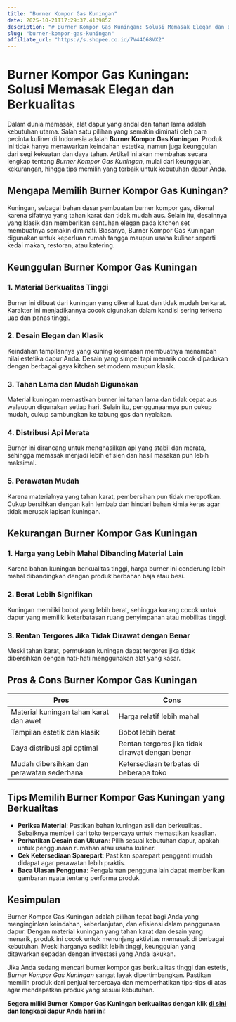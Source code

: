 ```yaml
---
title: "Burner Kompor Gas Kuningan"
date: 2025-10-21T17:29:37.413985Z
description: "# Burner Kompor Gas Kuningan: Solusi Memasak Elegan dan Berkualitas..."
slug: "burner-kompor-gas-kuningan"
affiliate_url: "https://s.shopee.co.id/7V44C68VX2"
---
```

# Burner Kompor Gas Kuningan: Solusi Memasak Elegan dan Berkualitas

Dalam dunia memasak, alat dapur yang andal dan tahan lama adalah kebutuhan utama. Salah satu pilihan yang semakin diminati oleh para pecinta kuliner di Indonesia adalah **Burner Kompor Gas Kuningan**. Produk ini tidak hanya menawarkan keindahan estetika, namun juga keunggulan dari segi kekuatan dan daya tahan. Artikel ini akan membahas secara lengkap tentang *Burner Kompor Gas Kuningan*, mulai dari keunggulan, kekurangan, hingga tips memilih yang terbaik untuk kebutuhan dapur Anda.

## Mengapa Memilih Burner Kompor Gas Kuningan?

Kuningan, sebagai bahan dasar pembuatan burner kompor gas, dikenal karena sifatnya yang tahan karat dan tidak mudah aus. Selain itu, desainnya yang klasik dan memberikan sentuhan elegan pada kitchen set membuatnya semakin diminati. Biasanya, Burner Kompor Gas Kuningan digunakan untuk keperluan rumah tangga maupun usaha kuliner seperti kedai makan, restoran, atau katering.

## Keunggulan Burner Kompor Gas Kuningan

### 1. Material Berkualitas Tinggi
Burner ini dibuat dari kuningan yang dikenal kuat dan tidak mudah berkarat. Karakter ini menjadikannya cocok digunakan dalam kondisi sering terkena uap dan panas tinggi.

### 2. Desain Elegan dan Klasik
Keindahan tampilannya yang kuning keemasan membuatnya menambah nilai estetika dapur Anda. Desain yang simpel tapi menarik cocok dipadukan dengan berbagai gaya kitchen set modern maupun klasik.

### 3. Tahan Lama dan Mudah Digunakan
Material kuningan memastikan burner ini tahan lama dan tidak cepat aus walaupun digunakan setiap hari. Selain itu, penggunaannya pun cukup mudah, cukup sambungkan ke tabung gas dan nyalakan.

### 4. Distribusi Api Merata
Burner ini dirancang untuk menghasilkan api yang stabil dan merata, sehingga memasak menjadi lebih efisien dan hasil masakan pun lebih maksimal.

### 5. Perawatan Mudah
Karena materialnya yang tahan karat, pembersihan pun tidak merepotkan. Cukup bersihkan dengan kain lembab dan hindari bahan kimia keras agar tidak merusak lapisan kuningan.

## Kekurangan Burner Kompor Gas Kuningan

### 1. Harga yang Lebih Mahal Dibanding Material Lain
Karena bahan kuningan berkualitas tinggi, harga burner ini cenderung lebih mahal dibandingkan dengan produk berbahan baja atau besi.

### 2. Berat Lebih Signifikan
Kuningan memiliki bobot yang lebih berat, sehingga kurang cocok untuk dapur yang memiliki keterbatasan ruang penyimpanan atau mobilitas tinggi.

### 3. Rentan Tergores Jika Tidak Dirawat dengan Benar
Meski tahan karat, permukaan kuningan dapat tergores jika tidak dibersihkan dengan hati-hati menggunakan alat yang kasar.

## Pros & Cons Burner Kompor Gas Kuningan

| **Pros**                                      | **Cons**                                              |
|----------------------------------------------|-------------------------------------------------------|
| Material kuningan tahan karat dan awet     | Harga relatif lebih mahal                           |
| Tampilan estetik dan klasik                | Bobot lebih berat                                |
| Daya distribusi api optimal               | Rentan tergores jika tidak dirawat dengan benar  |
| Mudah dibersihkan dan perawatan sederhana | Ketersediaan terbatas di beberapa toko           |

## Tips Memilih Burner Kompor Gas Kuningan yang Berkualitas

- **Periksa Material**: Pastikan bahan kuningan asli dan berkualitas. Sebaiknya membeli dari toko terpercaya untuk memastikan keaslian.
- **Perhatikan Desain dan Ukuran**: Pilih sesuai kebutuhan dapur, apakah untuk penggunaan rumahan atau usaha kuliner.
- **Cek Ketersediaan Sparepart**: Pastikan sparepart pengganti mudah didapat agar perawatan lebih praktis.
- **Baca Ulasan Pengguna**: Pengalaman pengguna lain dapat memberikan gambaran nyata tentang performa produk.

## Kesimpulan

Burner Kompor Gas Kuningan adalah pilihan tepat bagi Anda yang menginginkan keindahan, keberlanjutan, dan efisiensi dalam penggunaan dapur. Dengan material kuningan yang tahan karat dan desain yang menarik, produk ini cocok untuk menunjang aktivitas memasak di berbagai kebutuhan. Meski harganya sedikit lebih tinggi, keunggulan yang ditawarkan sepadan dengan investasi yang Anda lakukan.

Jika Anda sedang mencari burner kompor gas berkualitas tinggi dan estetis, *Burner Kompor Gas Kuningan* sangat layak dipertimbangkan. Pastikan memilih produk dari penjual terpercaya dan memperhatikan tips-tips di atas agar mendapatkan produk yang sesuai kebutuhan.

**Segera miliki Burner Kompor Gas Kuningan berkualitas dengan klik [di sini](https://s.shopee.co.id/7V44C68VX2) dan lengkapi dapur Anda hari ini!**